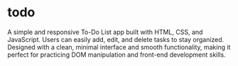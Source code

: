 # todo
A simple and responsive To-Do List app built with HTML, CSS, and JavaScript. Users can easily add, edit, and delete tasks to stay organized. Designed with a clean, minimal interface and smooth functionality, making it perfect for practicing DOM manipulation and front-end development skills.
